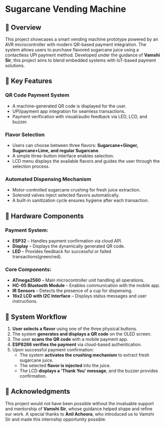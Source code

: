 # Sugarcane Vending Machine 

## 📌 Overview
This project showcases a smart vending machine prototype powered by an AVR microcontroller with modern QR-based payment integration. The system allows users to purchase flavored sugarcane juice using a contactless UPI payment method. Developed under the guidance of **Vamshi Sir**, this project aims to blend embedded systems with IoT-based payment solutions.

## 🌟 Key Features
### **QR Code Payment System**
- A machine-generated QR code is displayed for the user.
- UPI/payment app integration for seamless transactions.
- Payment verification with visual/audio feedback via LED, LCD, and buzzer.

### **Flavor Selection**
- Users can choose between three flavors: **Sugarcane+Ginger, Sugarcane+Lime, and regular Sugarcane**.
- A simple three-button interface enables selection.
- LCD menu displays the available flavors and guides the user through the selection process.

### **Automated Dispensing Mechanism**
- Motor-controlled sugarcane crushing for fresh juice extraction.
- Solenoid valves inject selected flavors automatically.
- A built-in sanitization cycle ensures hygiene after each transaction.

## 🔧 Hardware Components
### **Payment System:**
- **ESP32** – Handles payment confirmation via cloud API.
- **Display** – Displays the dynamically generated QR code.
- **LED** – Provides feedback for successful or failed transactions(green/red).

### **Core Components:**
- **ATmega2560** – Main microcontroller unit handling all operations.
- **HC-05 Bluetooth Module** – Enables communication with the mobile app.
- **IR Sensors** – Detects the presence of a cup for dispensing.
- **16x2 LCD with I2C Interface** – Displays status messages and user instructions.

## 🔄 System Workflow
1. **User selects a flavor** using one of the three physical buttons.
2. The system **generates and displays a QR code** on the OLED screen.
3. The user **scans the QR code** with a mobile payment app.
4. **ESP8266 verifies the payment** via cloud-based authentication.
5. Upon successful payment confirmation:
   - The system **activates the crushing mechanism** to extract fresh sugarcane juice.
   - The selected **flavor is injected** into the juice.
   - The LCD **displays a 'Thank You' message**, and the buzzer provides confirmation.



## 🙏 Acknowledgments
This project would not have been possible without the invaluable support and mentorship of **Vamshi Sir**, whose guidance helped shape and refine our work. A special thanks to **Anil Achoora**, who introduced us to Vamshi Sir and made this internship opportunity possible.

